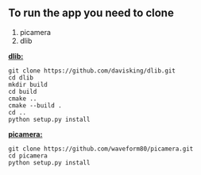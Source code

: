 ## To run the app you need to clone
1. picamera 
2. dlib

<u>**dlib:**</u>

``` commandline
git clone https://github.com/davisking/dlib.git
cd dlib
mkdir build
cd build
cmake ..
cmake --build .
cd ..
python setup.py install
```

<u>**picamera:**</u>

```commandline
git clone https://github.com/waveform80/picamera.git
cd picamera
python setup.py install
```

